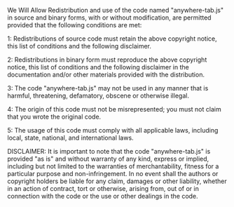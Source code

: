 We Will Allow Redistribution and use of the code named "anywhere-tab.js" in source and binary forms,
with or without modification, are permitted provided that the following conditions are met:


1: Redistributions of source code must retain the above copyright notice, this list of conditions and the following disclaimer.

2: Redistributions in binary form must reproduce the above copyright notice, this list of conditions and the following disclaimer in the documentation and/or other materials provided with the distribution.

3: The code "anywhere-tab.js" may not be used in any manner that is harmful, threatening, defamatory, obscene or otherwise illegal.

4: The origin of this code must not be misrepresented; you must not claim that you wrote the original code.

5: The usage of this code must comply with all applicable laws, including local, state, national, and international laws.

DISCLAIMER: It is important to note that the code "anywhere-tab.js" is provided "as is" and without warranty of any kind, express or implied, including but not limited to the warranties of merchantability, fitness for a particular purpose and non-infringement.
In no event shall the authors or copyright holders be liable for any claim, damages or other liability, whether in an action of contract, tort or otherwise, arising from, out of or in connection with the code or the use or other dealings in the code.
